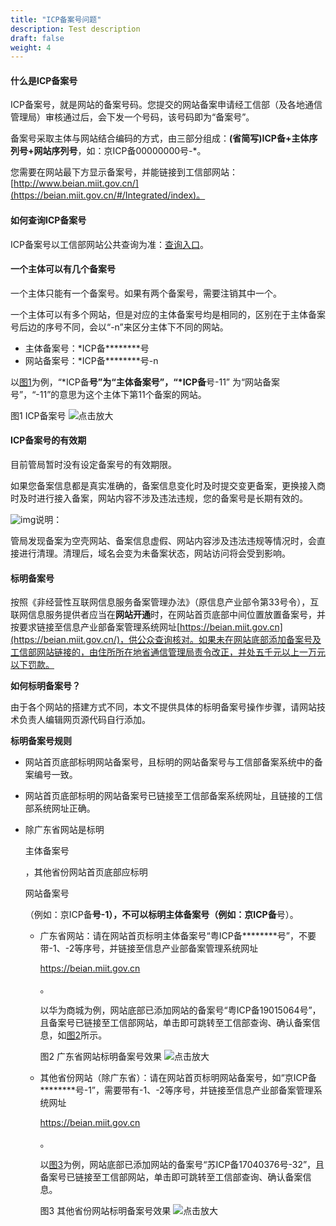 ```yaml
---
title: "ICP备案号问题"
description: Test description
draft: false
weight: 4
---
```




#### 什么是ICP备案号

ICP备案号，就是网站的备案号码。您提交的网站备案申请经工信部（及各地通信管理局）审核通过后，会下发一个号码，该号码即为“备案号”。

备案号采取主体与网站结合编码的方式，由三部分组成：**(省简写)ICP备+主体序列号+网站序列号**，如：京ICP备00000000号-*。

您需要在网站最下方显示备案号，并能链接到工信部网站：[http://www.beian.miit.gov.cn/](https://beian.miit.gov.cn/#/Integrated/index)。

#### 如何查询ICP备案号

ICP备案号以工信部网站公共查询为准：[查询入口](https://beian.miit.gov.cn/#/Integrated/index)。

#### 一个主体可以有几个备案号

一个主体只能有一个备案号。如果有两个备案号，需要注销其中一个。

一个主体可以有多个网站，但是对应的主体备案号均是相同的，区别在于主体备案号后边的序号不同，会以“-n”来区分主体下不同的网站。

- 主体备案号：*ICP备********号
- 网站备案号：*ICP备********号-n

以[图1](https://support.huaweicloud.com/icp_faq/icp_05_0143.html#icp_05_0143__fig6309124717265)为例，“*ICP备********号”为“主体备案号”，“*ICP备********号-11” 为“网站备案号”，“-11”的意思为这个主体下第11个备案的网站。

图1 ICP备案号
![点击放大](https://support.huaweicloud.com/icp_faq/zh-cn_image_0255939028.png)

#### ICP备案号的有效期

目前管局暂时没有设定备案号的有效期限。

如果您备案信息都是真实准确的，备案信息变化时及时提交变更备案，更换接入商时及时进行接入备案，网站内容不涉及违法违规，您的备案号是长期有效的。

![img](https://res-img3.huaweicloud.com/content/dam/cloudbu-site/archive/china/zh-cn/support/resource/framework/v3/images/support-doc-new-note.svg)说明：

管局发现备案为空壳网站、备案信息虚假、网站内容涉及违法违规等情况时，会直接进行清理。清理后，域名会变为未备案状态，网站访问将会受到影响。

#### 标明备案号

按照《非经营性互联网信息服务备案管理办法》（原信息产业部令第33号令），互联网信息服务提供者应当在**网站开通**时，在网站首页底部中间位置放置备案号，并按要求链接至信息产业部备案管理系统网址[https://beian.miit.gov.cn](https://beian.miit.gov.cn/)，供公众查询核对。如果未在网站底部添加备案号及工信部网站链接的，由住所所在地省通信管理局责令改正，并处五千元以上一万元以下罚款。

**如何标明备案号？**

由于各个网站的搭建方式不同，本文不提供具体的标明备案号操作步骤，请网站技术负责人编辑网页源代码自行添加。

**标明备案号规则**

- 网站首页底部标明网站备案号，且标明的网站备案号与工信部备案系统中的备案编号一致。

- 网站首页底部标明的网站备案号已链接至工信部备案系统网址，且链接的工信部系统网址正确。

- 除广东省网站是标明

  主体备案号

  ，其他省份网站首页底部应标明

  网站备案号

  （例如：京ICP备****号-1），不可以标明主体备案号（例如：京ICP备****号）。

  - 广东省网站：请在网站首页标明主体备案号“粤ICP备********号”，不要带-1、-2等序号，并链接至信息产业部备案管理系统网址

    https://beian.miit.gov.cn

    。

    以华为商城为例，网站底部已添加网站的备案号“粤ICP备19015064号”，且备案号已链接至工信部网站，单击即可跳转至工信部查询、确认备案信息，如[图2](https://support.huaweicloud.com/icp_faq/icp_05_0143.html#icp_05_0143__icp_05_0069_fig3423518320)所示。

    图2 广东省网站标明备案号效果
    ![点击放大](https://support.huaweicloud.com/icp_faq/zh-cn_image_0000001074903117.png)

  - 其他省份网站（除广东省）：请在网站首页标明网站备案号，如“京ICP备********号-1”，需要带有-1、-2等序号，并链接至信息产业部备案管理系统网址

    https://beian.miit.gov.cn

    。

    以[图3](https://support.huaweicloud.com/icp_faq/icp_05_0143.html#icp_05_0143__icp_05_0069_fig1331894219203)为例，网站底部已添加网站的备案号“苏ICP备17040376号-32”，且备案号已链接至工信部网站，单击即可跳转至工信部查询、确认备案信息。

    图3 其他省份网站标明备案号效果
    ![点击放大](https://support.huaweicloud.com/icp_faq/zh-cn_image_0000001075541116.png)

